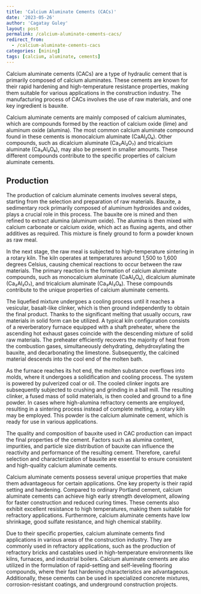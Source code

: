 ```yaml
---
title: 'Calcium Aluminate Cements (CACs)'
date: '2023-05-26'
author: 'Cagatay Guley'
layout: post
permalink: /calcium-aluminate-cements-cacs/
redirect_from:
  - /calcium-aluminate-cements-cacs
categories: [mining]
tags: [calcium, aluminate, cements]
---
```


Calcium aluminate cements (CACs) are a type of hydraulic cement that is primarily composed of calcium aluminates. These cements are known for their rapid hardening and high-temperature resistance properties, making them suitable for various applications in the construction industry. The manufacturing process of CACs involves the use of raw materials, and one key ingredient is bauxite.

Calcium aluminate cements are mainly composed of calcium aluminates, which are compounds formed by the reaction of calcium oxide (lime) and aluminum oxide (alumina). The most common calcium aluminate compound found in these cements is monocalcium aluminate (CaAl₂O₄). Other compounds, such as dicalcium aluminate (Ca₂Al₂O₇) and tricalcium aluminate (Ca₃Al₂O₆), may also be present in smaller amounts. These different compounds contribute to the specific properties of calcium aluminate cements.

## **Production**

The production of calcium aluminate cements involves several steps, starting from the selection and preparation of raw materials. Bauxite, a sedimentary rock primarily composed of aluminum hydroxides and oxides, plays a crucial role in this process. The bauxite ore is mined and then refined to extract alumina (aluminum oxide). The alumina is then mixed with calcium carbonate or calcium oxide, which act as fluxing agents, and other additives as required. This mixture is finely ground to form a powder known as raw meal.

In the next stage, the raw meal is subjected to high-temperature sintering in a rotary kiln. The kiln operates at temperatures around 1,500 to 1,600 degrees Celsius, causing chemical reactions to occur between the raw materials. The primary reaction is the formation of calcium aluminate compounds, such as monocalcium aluminate (CaAl₂O₄), dicalcium aluminate (Ca₂Al₂O₇), and tricalcium aluminate (Ca₃Al₂O₆). These compounds contribute to the unique properties of calcium aluminate cements.

The liquefied mixture undergoes a cooling process until it reaches a vesicular, basalt-like clinker, which is then ground independently to obtain the final product. Thanks to the significant melting that usually occurs, raw materials in solid form can be utilized. A typical kiln configuration consists of a reverberatory furnace equipped with a shaft preheater, where the ascending hot exhaust gases coincide with the descending mixture of solid raw materials. The preheater efficiently recovers the majority of heat from the combustion gases, simultaneously dehydrating, dehydroxylating the bauxite, and decarbonating the limestone. Subsequently, the calcined material descends into the cool end of the molten bath.

As the furnace reaches its hot end, the molten substance overflows into molds, where it undergoes a solidification and cooling process. The system is powered by pulverized coal or oil. The cooled clinker ingots are subsequently subjected to crushing and grinding in a ball mill. The resulting clinker, a fused mass of solid materials, is then cooled and ground to a fine powder. In cases where high-alumina refractory cements are employed, resulting in a sintering process instead of complete melting, a rotary kiln may be employed. This powder is the calcium aluminate cement, which is ready for use in various applications.

The quality and composition of bauxite used in CAC production can impact the final properties of the cement. Factors such as alumina content, impurities, and particle size distribution of bauxite can influence the reactivity and performance of the resulting cement. Therefore, careful selection and characterization of bauxite are essential to ensure consistent and high-quality calcium aluminate cements.

Calcium aluminate cements possess several unique properties that make them advantageous for certain applications. One key property is their rapid setting and hardening. Compared to ordinary Portland cement, calcium aluminate cements can achieve high early strength development, allowing for faster construction and reduced curing times. These cements also exhibit excellent resistance to high temperatures, making them suitable for refractory applications. Furthermore, calcium aluminate cements have low shrinkage, good sulfate resistance, and high chemical stability.

Due to their specific properties, calcium aluminate cements find applications in various areas of the construction industry. They are commonly used in refractory applications, such as the production of refractory bricks and castables used in high-temperature environments like kilns, furnaces, and industrial boilers. Calcium aluminate cements are also utilized in the formulation of rapid-setting and self-leveling flooring compounds, where their fast hardening characteristics are advantageous. Additionally, these cements can be used in specialized concrete mixtures, corrosion-resistant coatings, and underground construction projects.